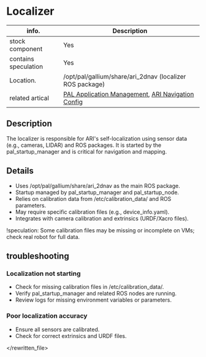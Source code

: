 # Localizer

| info.           | Description |
| --------------- | ----------- |
| stock component | Yes         |
| contains speculation | Yes   |
| Location.       | /opt/pal/gallium/share/ari_2dnav (localizer ROS package) |
| related artical | [PAL Application Management](https://docs.pal-robotics.com/sdk/23.12/management/application-management.html#application-management), [ARI Navigation Config](https://github.com/pal-robotics/ari_navigation/tree/melodic-devel/ari_laser_sensors/config) |

## Description

The localizer is responsible for ARI's self-localization using sensor data (e.g., cameras, LIDAR) and ROS packages. It is started by the pal_startup_manager and is critical for navigation and mapping.

## Details

- Uses /opt/pal/gallium/share/ari_2dnav as the main ROS package.
- Startup managed by pal_startup_manager and pal_startup_node.
- Relies on calibration data from /etc/calibration_data/ and ROS parameters.
- May require specific calibration files (e.g., device_info.yaml).
- Integrates with camera calibration and extrinsics (URDF/Xacro files).

!speculation: Some calibration files may be missing or incomplete on VMs; check real robot for full data.

## troubleshooting

### Localization not starting
- Check for missing calibration files in /etc/calibration_data/.
- Verify pal_startup_manager and related ROS nodes are running.
- Review logs for missing environment variables or parameters.

### Poor localization accuracy
- Ensure all sensors are calibrated.
- Check for correct extrinsics and URDF files.

</rewritten_file> 